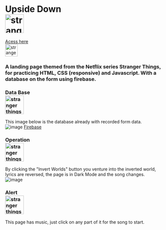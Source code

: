 # Upside Down <br><img src="https://i.pinimg.com/originals/a0/73/46/a0734619ab594b1120a68c4134795caa.png" alt="stranger things" width="60" height="60"/>

<a href='https://upsidedown-liard.vercel.app' target="_blank">Acess here</a> <br><img src="https://cdn-icons-png.flaticon.com/512/282/282100.png" alt="stranger things" width="40" height="40"/>

### A landing page themed from the Netflix series Stranger Things, for practicing HTML, CSS (responsive) and Javascript. With a database on the form using firebase.

### Data Base <br><img src="https://www.gstatic.com/devrel-devsite/prod/vaa3422febae2287bcd4c6469032c7425ab2e6def56185b000bf112cadd0fbfd4/firebase/images/touchicon-180.png" alt="stranger things" width="60" height="60"/>
This image below is the database already with recorded form data. <br>
![image](https://user-images.githubusercontent.com/87674883/186793370-d4795dab-3f7c-4a4b-b05a-d97e8638d143.png)
<a href='https://firebase.google.com/products/realtime-database/?utm_source=google&utm_medium=cpc&utm_campaign=latam-BR-all-pt-dr-SKWS-all-all-trial-e-dr-1011454-LUAC0008679&utm_content=text-ad-none-any-DEV_c-CRE_429626774316-ADGP_Hybrid%20%7C%20SKWS%20-%20EXA%20%7C%20Txt%20~%20Compute_Firebase-KWID_43700066431125567-kwd-312330826250&utm_term=KW_firebase-ST_Firebase&gclid=CjwKCAjwu5yYBhAjEiwAKXk_eJPcUZMPlUmLSQrC3IG-wxW-1wc-tdBvxj_pUQm6Bcn1_O5KCQsFbhoCU9kQAvD_BwE&gclsrc=aw.ds'>Firebase</a>

### Operation <br><img src="https://cdn-icons-png.flaticon.com/512/4149/4149660.png" alt="stranger things" width="60" height="60"/> <br>
By clicking the "Invert Worlds" button you venture into the inverted world, lyrics are reversed, the page is in Dark Mode and the song changes. <br>
![image](https://user-images.githubusercontent.com/87674883/186794294-2214daa2-cb2a-4326-a7d3-ae3c81d9abd0.png)


### Alert <br><img src="https://cdn-icons-png.flaticon.com/512/1987/1987997.png" alt="stranger things" width="60" height="60"/> <br>
This page has music, just click on any part of it for the song to start.
